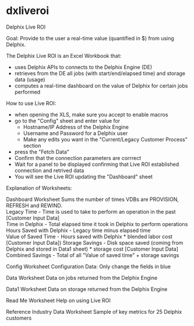 # dxliveroi

Delphix Live ROI

Goal: Provide to the user a real-time value (quantified in $) from using Delphix.

The Delphix Live ROI is an Excel Workbook that:
  - uses Delphix APIs to connects to the Delphix Engine (DE)
  - retrieves from the DE all jobs (with start/end/elapsed time) and storage data (usage)
  - computes a real-time dashboard on the value of Delphix for certain jobs performed
  
How to use Live ROI:
  - when opening the XLS, make sure you accept to enable macros
  - go to the "Config" sheet and enter value for
    - Hostname/IP Address of the Delphix Engine
    - Username and Password for a Delphix user
    - Make any edits you want in the "Current/Legacy Customer Process" section
  - press the "Fetch Data"
  - Confirm that the connection parameters are corrrect
  - Wait for a panel to be displayed confirming that Live ROI established connection and retrived data
  - You will see the Live ROI updating the "Dashboard" sheet
  
Explanation of Worksheets:

Dashboard Worksheet 
  Sums the number of times VDBs are PROVISION, REFRESH and REWIND.	
	Legacy Time - Time is used to take to perform an operation in the past [Customer Input Data]	
	Time in Delphix - Total elapsed time it took in Delphix to perform operations	
	Hours Saved with Delphix - Legacy time minus elapsed time	
	Value of Saved Time - Hours saved with Delphix * blended labor cost [Customer Input Data])
  Storage Savings - Disk space saved (coming from Delphix and stored in Data1 sheet) * storage cost [Customer Input Data]
  Combined Savings - Total of all "Value of saved time" + storage savings
		
Config Worksheet
  Configuration Data: Only change the fields in blue	
		
Data Worksheet
  Data on jobs returned from the Delphix Engine
  
Data1 Worksheet
  Data on storage returned from the Delphix Engine
  	
Read Me Worksheet
  Help on using Live ROI
  
Reference Industry Data Worksheet
  Sample of key metrics for 25 Delphix customers
